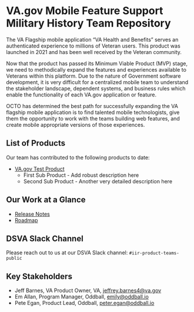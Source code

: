 # VA.gov Mobile Feature Support Military History Team Repository

The VA Flagship mobile application “VA Health and Benefits” serves an authenticated
experience to millions of Veteran users. This product was launched in 2021 and has been well
received by the Veteran community. 

Now that the product has passed its Minimum Viable Product (MVP) stage, we need to methodically expand the features and experiences available to Veterans within this platform. Due to the nature of Government software development, it is very difficult for a centralized mobile team to understand the stakeholder landscape, dependent systems, and business rules which enable the functionality of each VA.gov application or feature.

OCTO has determined the best path for successfully expanding the VA flagship mobile application is to find talented mobile technologists, give them the opportunity to work with the teams building web features, and create mobile appropriate versions of those experiences.


## List of Products

Our team has contributed to the following products to date:

- [VA.gov Test Product](https://www.va.gov/performance-dashboard/)
  - First Sub Product - Add robust description here
  - Second Sub Product - Another very detailed description here


## Our Work at a Glance

- [Release Notes](https://github.com/department-of-veterans-affairs/va.gov-team/tree/master/teams/feature-support-military-history/release-notes)
- [Roadmap](https://github.com/orgs/department-of-veterans-affairs/projects/1413/)

## DSVA Slack Channel

Please reach out to us at our DSVA Slack channel: `#iir-product-teams-public`

## Key Stakeholders
- Jeff Barnes, VA Product Owner,  VA, jeffrey.barnes4@va.gov
- Em Allan, Program Manager, Oddball, emily@oddball.io
- Pete Egan, Product Lead, Oddball, peter.egan@oddball.io

